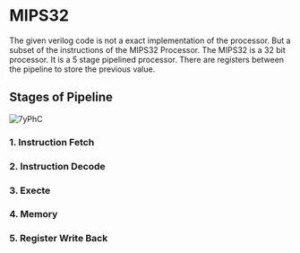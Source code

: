 # MIPS32
  The given verilog code is not a exact implementation of the processor. But a subset of the instructions of the MIPS32 Processor.
  The MIPS32 is a 32 bit processor. It is a 5 stage pipelined processor. There are registers between the pipeline to store the previous value.
  
## Stages of Pipeline

![7yPhC](https://github.com/user-attachments/assets/fa1b9d13-25fb-4202-880b-1e09636ff26b)

### 1. Instruction Fetch       
### 2. Instruction Decode
### 3. Execte
### 4. Memory 
### 5. Register Write Back 
